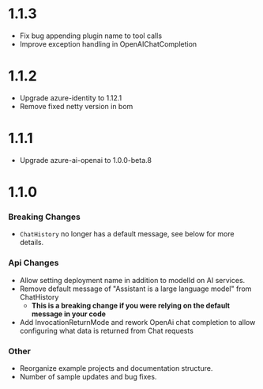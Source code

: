 # 1.1.3

- Fix bug appending plugin name to tool calls
- Improve exception handling in OpenAIChatCompletion

# 1.1.2

- Upgrade azure-identity to 1.12.1
- Remove fixed netty version in bom

# 1.1.1

- Upgrade azure-ai-openai to 1.0.0-beta.8

# 1.1.0

### Breaking Changes

- `ChatHistory` no longer has a default message, see below for more details.

### Api Changes
  - Allow setting deployment name in addition to modelId on AI services.
  - Remove default message of "Assistant is a large language model" from ChatHistory
    - **This is a breaking change if you were relying on the default message in your code**
  - Add InvocationReturnMode and rework OpenAi chat completion to allow configuring what data is returned from Chat requests

### Other
- Reorganize example projects and documentation structure.
- Number of sample updates and bug fixes.